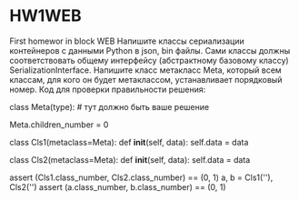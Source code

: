 # HW1WEB
First homewor in block WEB
Напишите классы сериализации контейнеров с данными Python в json, bin файлы. Сами классы должны соответствовать общему интерфейсу (абстрактному базовому классу) SerializationInterface.
Напишите класс метакласс Meta, который всем классам, для кого он будет метаклассом, устанавливает порядковый номер. Код для проверки правильности решения:


class Meta(type):
    # тут должно быть ваше решение


Meta.children_number = 0

class Cls1(metaclass=Meta):
    def __init__(self, data):
        self.data = data


class Cls2(metaclass=Meta):
    def __init__(self, data):
        self.data = data

assert (Cls1.class_number, Cls2.class_number) == (0, 1)
a, b = Cls1(''), Cls2('')
assert (a.class_number, b.class_number) == (0, 1)
